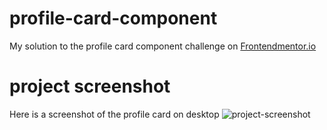 # profile-card-component
My solution to the profile card component challenge on [Frontendmentor.io](https://www.frontendmentor.io/challenges/profile-card-component-cfArpWshJ/hub/profile-card-component-XJqvSnl4m)
# project screenshot
Here is a screenshot of the profile card on desktop
![project-screenshot](https://user-images.githubusercontent.com/77191306/159894209-c67bcd6d-817b-4580-a05e-d9a3ba818e3d.jpg)
